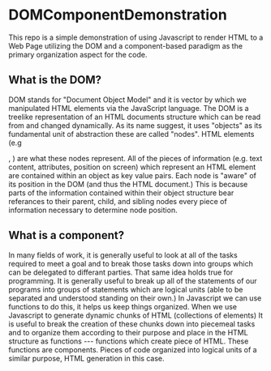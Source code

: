 # DOMComponentDemonstration

This repo is a simple demonstration of using Javascript to render HTML to a Web Page utilizing the DOM and a component-based paradigm as the primary organization aspect for the code. 

## What is the DOM?

DOM stands for "Document Object Model" and it is vector by which we manipulated HTML elements via the JavaScript language. The DOM is a treelike representation of an HTML documents structure which can be read from and changed dynamically. As its name suggest, it uses "objects" as its fundamental unit of abstraction these are called "nodes". HTML elements (e.g <p></p>, <img/>) are what these nodes represent. All of the pieces of information (e.g. text content, attributes, position on screen) which represent an HTML element are contained within an object as key value pairs. Each node is "aware" of its position in the DOM (and thus the HTML document.) This is because parts of the information contained within their object structure bear referances to their parent, child, and sibling nodes every piece of information necessary to determine node position. 

## What is a component?

In many fields of work, it is generally useful to look at all of the tasks required to meet a goal and to break those tasks down into groups which can be delegated to differant parties. That same idea holds true for programming. It is generally useful to break up all of the statements of our programs into groups of statements which are logical units (able to be separated and understood standing on their own.) In Javascript we can use functions to do this, it helps us keep things organized. When we use Javascript to generate dynamic chunks of HTML (collections of elements) It is useful to break the creation of these chunks down into piecemeal tasks and to organize them according to their purpose and place in the HTML structure as functions --- functions which create piece of HTML. These functions are components. Pieces of code organized into logical units of a similar purpose, HTML generation in this case. 

